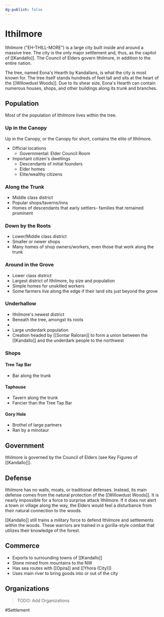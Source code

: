 ```yaml
---
dg-publish: false
---
```


# Ithilmore
Ithilmore ("EH-THILL-MORE") is a large city built inside and around a massive tree. The city is the only major settlement and, thus, as the capitol of [[Kandallo]]. The Council of Elders govern Ithilmore, in addition to the entire nation. 

The tree, named Eona's Hearth by Kandallans, is what the city is most known for. The tree itself stands hundreds of feet tall and sits at the heart of the [[Willowdust Woods]]. Due to its shear size, Eona's Hearth can contain numerous houses, shops, and other buildings along its trunk and branches. 

## Population
Most of the population of Ithilmore lives within the tree. 

### Up in the Canopy
Up in the Canopy, or the Canopy for short, contains the elite of Ithilmore. 

- Official locations
	- Governmental: Elder Council Room
- Important citizen's dwellings
	- Descendants of initial founders
	- Elder homes
	- Elite/wealthy citizens

### Along the Trunk
- Middle class district
- Popular shops/taverns/inns
- Homes of descendants that early settlers- families that remained prominent

### Down by the Roots
- Lower/Middle class district
- Smaller or newer shops
- Many homes of shop owners/workers, even those that work along the trunk

### Around in the Grove
- Lower class district
- Largest district of Ithilmore, by size and population
- Simple homes for unskilled workers
- Some farmers live along the edge if their land sits just beyond the grove

### Underhallow
- Ithilmore's newest district
- Beneath the tree, amongst its roots
- 
- Large underdark population
- Creation headed by [[Sontar Raloran]] to form a union between the [[Kandallo]] and the underdark people to the northwest

### Shops
#### Tree Tap Bar
- Bar along the trunk

#### Taphouse
- Tavern along the trunk
- Fancier than the Tree Tap Bar

#### Gory Hole
- Brothel of large partners
- Ran by a minotaur

## Government
Ithilmore is governed by the Council of Elders (see Key Figures of [[Kandallo]]).

## Defense
Ithilmore has no walls, moats, or traditional defenses. Instead, its main defense comes from the natural protection of the [[Willowdust Woods]]. It is nearly impossible for a force to surprise attack Ithilmore. If it does not alert a town or village along the way, the Elders would feel a disturbance from their natural connection to the woods. 

[[Kandallo]] still trains a military force to defend Ithilmore and settlements within the woods. These warriors are trained in a gorilla-style combat that utilizes their knowledge of the forest. 

## Commerce
- Exports to surrounding towns of [[Kandallo]]
- Stone mined from mountains to the NW
- Has sea routes with [[Opira]] and [[Yhora (City)]]
- Uses main river to bring goods into or out of the city

## Organizations
> TODO: Add Organizations

#Settlement